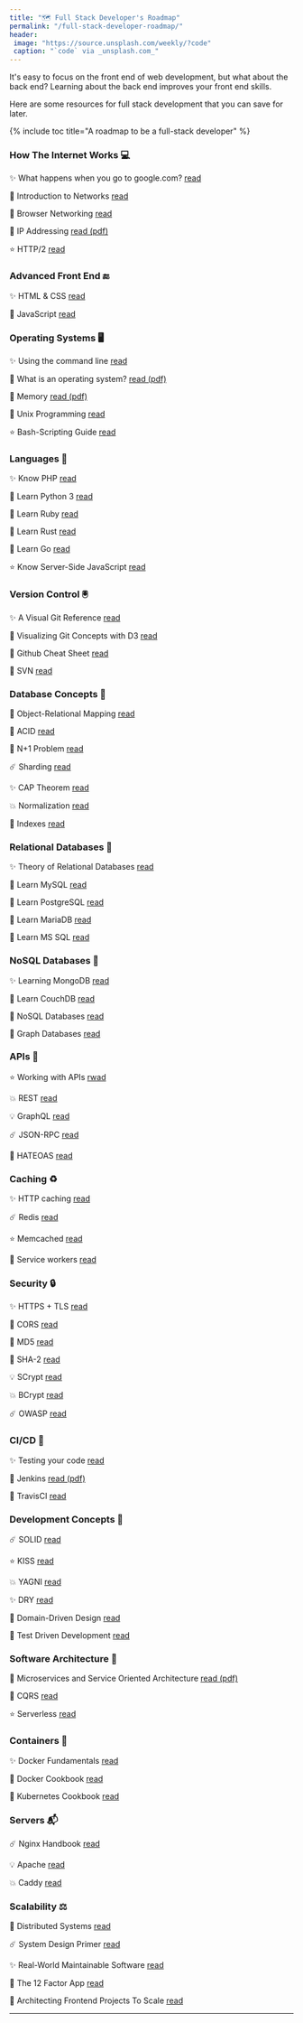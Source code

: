 ```yaml
---
title: "🗺 Full Stack Developer's Roadmap"
permalink: "/full-stack-developer-roadmap/"
header:
 image: "https://source.unsplash.com/weekly/?code"
 caption: "`code` via _unsplash.com_"
---
```

It's easy to focus on the front end of web development, but what about the back end? Learning about the back end improves your front end skills.

Here are some resources for full stack development that you can save for later.

{% include toc title="A roadmap to be a full-stack developer" %}

### How The Internet Works 💻

✨ What happens when you go to google.com? [read](https://github.com/alex/what-happens-when)

🎉 Introduction to Networks [read](https://ocw.mit.edu/courses/electrical-engineering-and-computer-science/6-02-introduction-to-eecs-ii-digital-communication-systems-fall-2012/readings/)

💫 Browser Networking [read](https://hpbn.co/)

🎊 IP Addressing [read (pdf)](https://pages.di.unipi.it/ricci/501302.pdf)

⭐️ HTTP/2 [read](https://daniel.haxx.se/http2/)

### Advanced Front End 🔚

✨ HTML & CSS [read](https://learn.shayhowe.com/advanced-html-css/)

💫 JavaScript [read](https://github.com/getify/You-Dont-Know-JS)

### Operating Systems 🖥

✨ Using the command line [read](https://launchschool.com/books/command_line)

🎉 What is an operating system? [read (pdf)](http://markburgess.org/os/os.pdf)

💫 Memory [read (pdf)](https://www.akkadia.org/drepper/cpumemory.pdf)

🎊 Unix Programming [read](http://catb.org/esr/writings/taoup/html/)

⭐️ Bash-Scripting Guide [read](https://tldp.org/LDP/abs/html/)

### Languages 📕

✨ Know PHP [read](https://en.wikibooks.org/wiki/PHP_Programming)

🌟 Learn Python 3 [read](https://devguide.python.org/)

🎉 Learn Ruby [read](https://www.rubyguides.com/ruby-tutorial/)

💫 Learn Rust [read](https://doc.rust-lang.org/stable/rust-by-example/)

🎊 Learn Go [read](https://gobyexample.com/)

⭐️ Know Server-Side JavaScript [read](https://github.com/maxogden/art-of-node)

### Version Control 🖲

✨ A Visual Git Reference [read](https://marklodato.github.io/visual-git-guide/index-en.html)

🎉 Visualizing Git Concepts with D3 [read](https://onlywei.github.io/explain-git-with-d3/)

💫 Github Cheat Sheet [read](https://github.com/tiimgreen/github-cheat-sheet)

🎊 SVN [read](https://dev.to/rajbdilip/quick-svn-guide-for-git-users-svn-the-git-way-26al)

### Database Concepts 📓

🌟 Object-Relational Mapping [read](https://dev.to/nielsenjared/what-is-object-relational-mapping-how-to-roll-your-own-javascript-orm-4ni3)

🎉 ACID [read](https://neo4j.com/blog/acid-vs-base-consistency-models-explained/)

💫 N+1 Problem [read](https://medium.com/@bretdoucette/n-1-queries-and-how-to-avoid-them-a12f02345be5)

☄️ Sharding [read](https://www.digitalocean.com/community/tutorials/understanding-database-sharding)

✨ CAP Theorem [read](http://www.julianbrowne.com/article/brewers-cap-theorem)

💥 Normalization [read](https://dev.to/nexttech/database-normalization-explained-5b1a)

🌟 Indexes [read](https://dev.to/helenanders26/sql-series-speed-up-your-queries-with-indexes-3c83)

### Relational Databases 📔

✨ Theory of Relational Databases [read](https://web.cecs.pdx.edu/~maier/TheoryBook/TRD.html)

🎉 Learn MySQL [read](https://www.techotopia.com/index.php/MySQL_Essentials)

💫 Learn PostgreSQL [read](https://www.syncfusion.com/ebooks/postgres)

🎊 Learn MariaDB [read](https://www.tutorialspoint.com/mariadb/index.htm)

🌟 Learn MS SQL [read](https://www.tutorialspoint.com/ms_sql_server/index.htm)

### NoSQL Databases 📗

✨ Learning MongoDB [read](https://github.com/evanlucas/learnyoumongo)

🎉 Learn CouchDB [read](http://guide.couchdb.org/editions/1/en/index.html)

💫 NoSQL Databases [read](https://github.com/evanlucas/learnyoumongo)

🎊 Graph Databases [read](https://graphdatabases.com/)

### APIs 📨

⭐️ Working with APIs [rwad](https://launchschool.com/books/working_with_apis)

💥 REST [read](https://dev.to/drminnaar/rest-api-guide-14n2)

💡 GraphQL [read](https://dev.to/leonardomso/a-beginners-guide-to-graphql-3kjj)

☄️ JSON-RPC [read](https://dev.to/radixdlt/json-rpc-vs-rest-for-distributed-platform-apis-3n0m)

🎉 HATEOAS [read](https://restcookbook.com/Basics/hateoas/)

### Caching ♻️

✨ HTTP caching [read](https://developer.mozilla.org/en-US/docs/Web/HTTP/Caching)

☄️ Redis [read](https://openmymind.net/2012/1/23/The-Little-Redis-Book/)

⭐️ Memcached [read](https://www.tutorialspoint.com/memcached/index.htm)

🚀 Service workers [read](https://dev.to/blarzhernandez/javascript-service-workers-visualized-1683)

### Security 🔒

✨ HTTPS + TLS [read](https://dev.to/ahmedatefae/web-security-knowledge-you-must-understand-it-part-i-https-tls-ssl-cors-csp-298l)

🎉 CORS [read](https://dev.to/lydiahallie/cs-visualized-cors-5b8h)

💫 MD5 [read](https://dev.to/wagslane/very-basic-intro-to-hash-functions-sha-256-md-5-etc-399j)

🎊 SHA-2 [read](https://dev.to/wagslane/how-sha-2-works-step-by-step-sha-256-11ci)

💡 SCrypt [read](https://dev.to/wagslane/very-basic-intro-to-the-scrypt-hash-7l5)

💥 BCrypt [read](https://dev.to/sylviapap/bcrypt-explained-4k5c)

☄️ OWASP [read](https://owasp.org/www-project-top-ten/)

### CI/CD 🧪

✨ Testing your code [read](https://dev.to/thejessleigh/different-types-of-testing-explained-1ljo)

🎉 Jenkins [read (pdf)](https://www.bogotobogo.com/DevOps/Jenkins/images/Intro_install/jenkins-the-definitive-guide.pdf)

💫 TravisCI [read](https://github.com/dwyl/learn-travis)

### Development Concepts 📙

☄️ SOLID [read](https://dev.to/ham8821/solid-principles-to-start-with-object-oriented-programming-1e49)

⭐️ KISS [read](https://dev.to/getd/kiss-keep-it-simple-short-my-tech-writing-principal-jjn)

💥 YAGNI [read](https://dev.to/gonedark/practicing-yagni-3n1d)

✨ DRY [read](https://dev.to/codemouse92/clean-dry-solid-spaghetti-1lgm)

🎉 Domain-Driven Design [read](http://www.infoq.com/minibooks/domain-driven-design-quickly)

🌟 Test Driven Development [read](https://github.com/grzesiek-galezowski/tdd-ebook)

### Software Architecture 🏯

💫 Microservices and Service Oriented Architecture [read (pdf)](https://www.oreilly.com/programming/free/files/microservices-vs-service-oriented-architecture.pdf)

🎊 CQRS [read](https://msdn.microsoft.com/en-us/library/jj554200.aspx)

⭐️ Serverless [read](https://docs.microsoft.com/en-us/dotnet/standard/serverless-architecture/)

### Containers 🧊

✨ Docker Fundamentals [read](https://dev.to/skaytech/docker-fundamentals-2ibi)

🎉 Docker Cookbook [read](https://www.packtpub.com/free-ebooks/docker-cookbook-second-edition)

💫 Kubernetes Cookbook [read](https://www.packtpub.com/free-ebooks/kubernetes-cookbook-second-edition)

### Servers 📬

☄️ Nginx Handbook [read](https://github.com/trimstray/nginx-admins-handbook)

💡 Apache [read](https://httpd.apache.org/)

💥 Caddy [read](https://caddyserver.com/)

### Scalability ⚖️

💫 Distributed Systems [read](http://book.mixu.net/distsys/single-page.html)

☄️ System Design Primer [read](https://github.com/donnemartin/system-design-primer)

✨ Real-World Maintainable Software [read](https://www.oreilly.com/content/real-world-maintainable-software/)

🎉 The 12 Factor App [read](https://12factor.net/)

🌟 Architecting Frontend Projects To Scale [read](https://dev.to/mmcshinsky/why-frontend-architecture-matters-1ldj)

***
